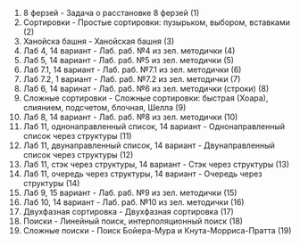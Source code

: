 ﻿1. 8 ферзей - Задача о расстановке 8 ферзей (1)
2. Сортировки - Простые сортировки: пузырьком, выбором, вставками (2)
3. Ханойска башня - Ханойская башня (3)
4. Лаб 4, 14 вариант - Лаб. раб. №4 из зел. методички (4)
5. Лаб 5, 14 вариант - Лаб. раб. №5 из зел. методички (5)
6. Лаб 7.1, 14 вариант - Лаб. раб. №7.1 из зел. методички (6)
7. Лаб 7.2, 1 вариант - Лаб. раб. №7.2 из зел. методички (7)
8. Лаб 6, 14 варинат - Лаб. раб. №6 из зел. методички (строки) (8)
9. Сложные сортировки - Сложные сортировки: быстрая (Хоара), слиянием, подсчетом, блочная, Шелла (9)
10. Лаб 8, 14 вариант - Лаб. раб. №8 из зел. методички (10)
11. Лаб 11, однонаправленный список, 14 вариант - Однонаправленный список через структуры (11)
12. Лаб 11, двунаправленный список, 14 вариант - Двунаправленный список через структуры (12)
13. Лаб 11, стэк через структуры, 14 вариант - Стэк через структуры (13)
14. Лаб 11, очередь через структуры, 14 вариант - Очередь через структуры (14)
15. Лаб 9, 15 вариант - Лаб. раб. №9 из зел. методички (15)
16. Лаб 10, 14 вариант - Лаб. раб. №10 из зел. методички (16)
17. Двухфазная сортировка - Двухфазная сортировка (17)
18. Поиски - Линейный поиск, интерполяционный поиск (18)
19. Сложные поиски - Поиск Бойера-Мура и Кнута-Морриса-Пратта (19)